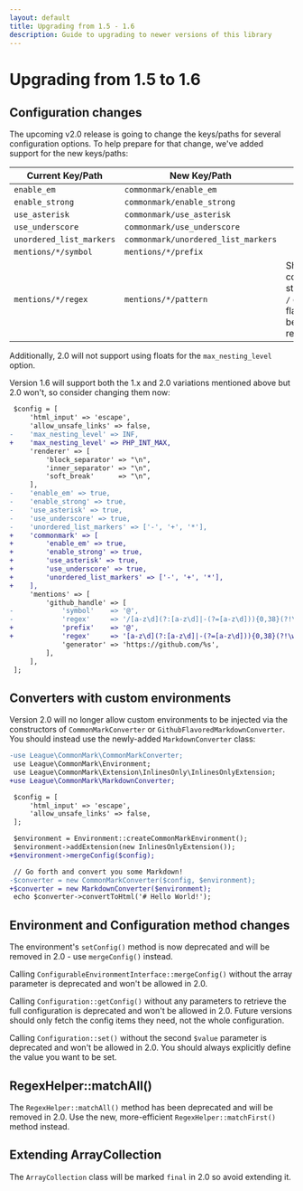 ```yaml
---
layout: default
title: Upgrading from 1.5 - 1.6
description: Guide to upgrading to newer versions of this library
---
```


# Upgrading from 1.5 to 1.6

## Configuration changes

The upcoming v2.0 release is going to change the keys/paths for several configuration options. To help prepare for that change, we've added support for the new keys/paths:

| Current Key/Path         | New Key/Path                        | Notes |
| ------------------------ | ----------------------------------- | ----- |
| `enable_em`              | `commonmark/enable_em`              |       |
| `enable_strong`          | `commonmark/enable_strong`          |       |
| `use_asterisk`           | `commonmark/use_asterisk`           |       |
| `use_underscore`         | `commonmark/use_underscore`         |       |
| `unordered_list_markers` | `commonmark/unordered_list_markers` |       |
| `mentions/*/symbol`      | `mentions/*/prefix`                 |       |
| `mentions/*/regex`       | `mentions/*/pattern`                | Should not contain starting/ending `/` delimiters or flags - must be a partial regex |

Additionally, 2.0 will not support using floats for the `max_nesting_level` option.

Version 1.6 will support both the 1.x and 2.0 variations mentioned above but 2.0 won't, so consider changing them now:

```diff
 $config = [
     'html_input' => 'escape',
     'allow_unsafe_links' => false,
-    'max_nesting_level' => INF,
+    'max_nesting_level' => PHP_INT_MAX,
     'renderer' => [
         'block_separator' => "\n",
         'inner_separator' => "\n",
         'soft_break'      => "\n",
     ],
-    'enable_em' => true,
-    'enable_strong' => true,
-    'use_asterisk' => true,
-    'use_underscore' => true,
-    'unordered_list_markers' => ['-', '+', '*'],
+    'commonmark' => [
+        'enable_em' => true,
+        'enable_strong' => true,
+        'use_asterisk' => true,
+        'use_underscore' => true,
+        'unordered_list_markers' => ['-', '+', '*'],
+    ],
     'mentions' => [
         'github_handle' => [
-            'symbol'    => '@',
-            'regex'     => '/[a-z\d](?:[a-z\d]|-(?=[a-z\d])){0,38}(?!\w)/i',
+            'prefix'    => '@',
+            'regex'     => '[a-z\d](?:[a-z\d]|-(?=[a-z\d])){0,38}(?!\w)',
             'generator' => 'https://github.com/%s',
         ],
     ],
 ];
```

## Converters with custom environments

Version 2.0 will no longer allow custom environments to be injected via the constructors of `CommonMarkConverter` or `GithubFlavoredMarkdownConverter`. You should instead use the newly-added `MarkdownConverter` class:

```diff
-use League\CommonMark\CommonMarkConverter;
 use League\CommonMark\Environment;
 use League\CommonMark\Extension\InlinesOnly\InlinesOnlyExtension;
+use League\CommonMark\MarkdownConverter;

 $config = [
     'html_input' => 'escape',
     'allow_unsafe_links' => false,
 ];

 $environment = Environment::createCommonMarkEnvironment();
 $environment->addExtension(new InlinesOnlyExtension());
+$environment->mergeConfig($config);

 // Go forth and convert you some Markdown!
-$converter = new CommonMarkConverter($config, $environment);
+$converter = new MarkdownConverter($environment);
 echo $converter->convertToHtml('# Hello World!');
```

## Environment and Configuration method changes

The environment's `setConfig()` method is now deprecated and will be removed in 2.0 - use `mergeConfig()` instead.

Calling `ConfigurableEnvironmentInterface::mergeConfig()` without the array parameter is deprecated and won't be allowed in 2.0.

Calling `Configuration::getConfig()` without any parameters to retrieve the full configuration is deprecated and won't be allowed in 2.0. Future versions should only fetch the config items they need, not the whole configuration.

Calling `Configuration::set()` without the second `$value` parameter is deprecated and won't be allowed in 2.0.  You should always explicitly define the value you want to be set.

## RegexHelper::matchAll()

The `RegexHelper::matchAll()` method has been deprecated and will be removed in 2.0. Use the new, more-efficient `RegexHelper::matchFirst()` method instead.

## Extending ArrayCollection

The `ArrayCollection` class will be marked `final` in 2.0 so avoid extending it.
